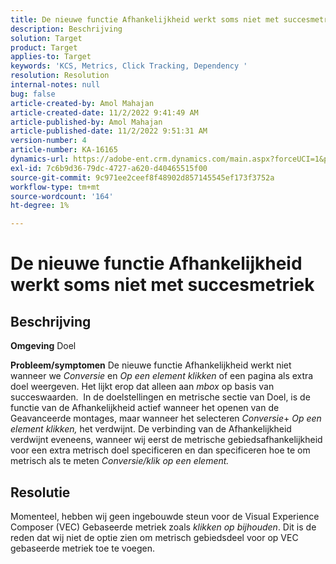```yaml
---
title: De nieuwe functie Afhankelijkheid werkt soms niet met succesmetriek
description: Beschrijving
solution: Target
product: Target
applies-to: Target
keywords: 'KCS, Metrics, Click Tracking, Dependency '
resolution: Resolution
internal-notes: null
bug: false
article-created-by: Amol Mahajan
article-created-date: 11/2/2022 9:41:49 AM
article-published-by: Amol Mahajan
article-published-date: 11/2/2022 9:51:31 AM
version-number: 4
article-number: KA-16165
dynamics-url: https://adobe-ent.crm.dynamics.com/main.aspx?forceUCI=1&pagetype=entityrecord&etn=knowledgearticle&id=cc51a58e-925a-ed11-9561-6045bd006a22
exl-id: 7c6b9d36-79dc-4727-a620-d40465515f00
source-git-commit: 9c971ee2ceef8f48902d857145545ef173f3752a
workflow-type: tm+mt
source-wordcount: '164'
ht-degree: 1%

---
```


# De nieuwe functie Afhankelijkheid werkt soms niet met succesmetriek

## Beschrijving

<b>Omgeving</b>
Doel


<b>Probleem/symptomen</b>
De nieuwe functie Afhankelijkheid werkt niet wanneer we *Conversie* en *Op een element klikken* of een pagina als extra doel weergeven. Het lijkt erop dat alleen aan *mbox* op basis van succeswaarden. 
In de doelstellingen en metrische sectie van Doel, is de functie van de Afhankelijkheid actief wanneer het openen van de Geavanceerde montages, maar wanneer het selecteren *Conversie*+ *Op een element klikken,* het verdwijnt. De verbinding van de Afhankelijkheid verdwijnt eveneens, wanneer wij eerst de metrische gebiedsafhankelijkheid voor een extra metrisch doel specificeren en dan specificeren hoe te om metrisch als te meten *Conversie/klik op een element.*


## Resolutie


Momenteel, hebben wij geen ingebouwde steun voor de Visual Experience Composer (VEC) Gebaseerde metriek zoals *klikken op bijhouden*. Dit is de reden dat wij niet de optie zien om metrisch gebiedsdeel voor op VEC gebaseerde metriek toe te voegen.

